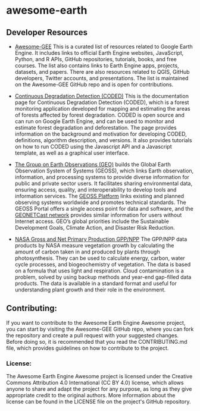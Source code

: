 # awesome-earth


## Developer Resources 

- [Awesome-GEE](https://github.com/opengeos/Awesome-GEE) This is a curated list of resources related to Google Earth Engine. It includes links to official Earth Engine websites, JavaScript, Python, and R APIs, GitHub repositories, tutorials, books, and free courses. The list also contains links to Earth Engine apps, projects, datasets, and papers. There are also resources related to QGIS, GitHub developers, Twitter accounts, and presentations. The list is maintained on the Awesome-GEE GitHub repo and is open for contributions.

- [Continuous Degradation Detection (CODED)](https://coded.readthedocs.io/en/latest/#continuous-degradation-detection-coded)
This is the documentation page for Continuous Degradation Detection (CODED), which is a forest monitoring application developed for mapping and estimating the areas of forests affected by forest degradation. CODED is open source and can run on Google Earth Engine, and can be used to monitor and estimate forest degradation and deforestation. The page provides information on the background and motivation for developing CODED, definitions, algorithm description, and versions. It also provides tutorials on how to run CODED using the Javascript API and a Javascript template, as well as a graphical user interface.

- [The Group on Earth Observations (GEO)](https://earthobservations.org/geoss.php) builds the Global Earth Observation System of Systems (GEOSS), which links Earth observation, information, and processing systems to provide diverse information for public and private sector users. It facilitates sharing environmental data, ensuring access, quality, and interoperability to develop tools and information services. The [GEOSS Platform](https://earthobservations.org/geoss.php) links existing and planned observing systems worldwide and promotes technical standards. The GEOSS Portal offers a single access point for data and software, and the [GEONETCast network](https://earthobservations.org/geoss.php) provides similar information for users without Internet access. GEO’s global priorities include the Sustainable Development Goals, Climate Action, and Disaster Risk Reduction.

- [NASA Gross and Net Primary Production GPP/NPP](https://viirsland.gsfc.nasa.gov/Products/NASA/GPP_ESDR.html#) The GPP/NPP data products by NASA measure vegetation growth by calculating the amount of carbon taken in and produced by plants through photosynthesis. They can be used to calculate energy, carbon, water cycle processes, and biogeochemistry of vegetation. The data is based on a formula that uses light and respiration. Cloud contamination is a problem, solved by using backup methods and year-end gap-filled data products. The data is available in a standard format and useful for understanding plant growth and their role in the environment.

## Contributing:
If you want to contribute to the Awesome Earth Engine Awesome project, you can start by visiting the Awesome-GEE GitHub repo, where you can fork the repository and create a pull request with your suggested changes. Before doing so, it is recommended that you read the CONTRIBUTING.md file, which provides guidelines on how to contribute to the project.

### License:
The Awesome Earth Engine Awesome project is licensed under the Creative Commons Attribution 4.0 International (CC BY 4.0) license, which allows anyone to share and adapt the project for any purpose, as long as they give appropriate credit to the original authors. More information about the license can be found in the LICENSE file on the project's GitHub repository.
